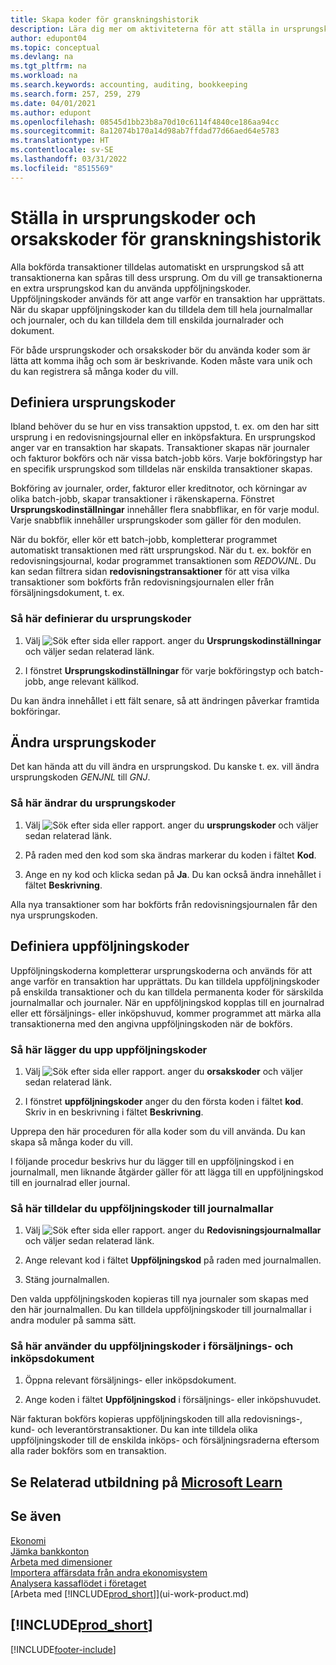 ```yaml
---
title: Skapa koder för granskningshistorik
description: Lära dig mer om aktiviteterna för att ställa in ursprungskoder och orsakskoder som du kan använda för att spåra granskningshistorik.
author: edupont04
ms.topic: conceptual
ms.devlang: na
ms.tgt_pltfrm: na
ms.workload: na
ms.search.keywords: accounting, auditing, bookkeeping
ms.search.form: 257, 259, 279
ms.date: 04/01/2021
ms.author: edupont
ms.openlocfilehash: 08545d1bb23b8a70d10c6114f4840ce186aa94cc
ms.sourcegitcommit: 8a12074b170a14d98ab7ffdad77d66aed64e5783
ms.translationtype: HT
ms.contentlocale: sv-SE
ms.lasthandoff: 03/31/2022
ms.locfileid: "8515569"
---
```

# <a name="setting-up-source-codes-and-reason-codes-for-audit-trails"></a>Ställa in ursprungskoder och orsakskoder för granskningshistorik

Alla bokförda transaktioner tilldelas automatiskt en ursprungskod så att transaktionerna kan spåras till dess ursprung. Om du vill ge transaktionerna en extra ursprungskod kan du använda uppföljningskoder. Uppföljningskoder används för att ange varför en transaktion har upprättats. När du skapar uppföljningskoder kan du tilldela dem till hela journalmallar och journaler, och du kan tilldela dem till enskilda journalrader och dokument.  

För både ursprungskoder och orsakskoder bör du använda koder som är lätta att komma ihåg och som är beskrivande. Koden måste vara unik och du kan registrera så många koder du vill.

## <a name="define-source-codes"></a>Definiera ursprungskoder

Ibland behöver du se hur en viss transaktion uppstod, t. ex. om den har sitt ursprung i en redovisningsjournal eller en inköpsfaktura. En ursprungskod anger var en transaktion har skapats. Transaktioner skapas när journaler och fakturor bokförs och när vissa batch-jobb körs. Varje bokföringstyp har en specifik ursprungskod som tilldelas när enskilda transaktioner skapas.  

Bokföring av journaler, order, fakturor eller kreditnotor, och körningar av olika batch-jobb, skapar transaktioner i räkenskaperna. Fönstret **Ursprungskodinställningar** innehåller flera snabbflikar, en för varje modul. Varje snabbflik innehåller ursprungskoder som gäller för den modulen.

När du bokför, eller kör ett batch-jobb, kompletterar programmet automatiskt transaktionen med rätt ursprungskod. När du t. ex. bokför en redovisningsjournal, kodar programmet transaktionen som *REDOVJNL*. Du kan sedan filtrera sidan **redovisningstransaktioner** för att visa vilka transaktioner som bokförts från redovisningsjournalen eller från försäljningsdokument, t. ex.

### <a name="to-define-source-codes"></a>Så här definierar du ursprungskoder

1. Välj ![Sök efter sida eller rapport.](media/ui-search/search_small.png "Ikonen Sök efter sida eller rapport") anger du **Ursprungskodinställningar** och väljer sedan relaterad länk.  

2. I fönstret **Ursprungskodinställningar** för varje bokföringstyp och batch-jobb, ange relevant källkod.  

Du kan ändra innehållet i ett fält senare, så att ändringen påverkar framtida bokföringar.

## <a name="change-source-codes"></a>Ändra ursprungskoder

Det kan hända att du vill ändra en ursprungskod. Du kanske t. ex. vill ändra ursprungskoden *GENJNL* till *GNJ*.

### <a name="to-change-source-codes"></a>Så här ändrar du ursprungskoder

1. Välj ![Sök efter sida eller rapport.](media/ui-search/search_small.png "Ikonen Sök efter sida eller rapport") anger du **ursprungskoder** och väljer sedan relaterad länk.

2. På raden med den kod som ska ändras markerar du koden i fältet **Kod**.

3. Ange en ny kod och klicka sedan på **Ja**. Du kan också ändra innehållet i fältet **Beskrivning**.

Alla nya transaktioner som har bokförts från redovisningsjournalen får den nya ursprungskoden.

## <a name="define-reason-codes"></a>Definiera uppföljningskoder

Uppföljningskoderna kompletterar ursprungskoderna och används för att ange varför en transaktion har upprättats. Du kan tilldela uppföljningskoder på enskilda transaktioner och du kan tilldela permanenta koder för särskilda journalmallar och journaler. När en uppföljningskod kopplas till en journalrad eller ett försäljnings- eller inköpshuvud, kommer programmet att märka alla transaktionerna med den angivna uppföljningskoden när de bokförs.  

### <a name="to-set-up-reason-codes"></a>Så här lägger du upp uppföljningskoder

1. Välj ![Sök efter sida eller rapport.](media/ui-search/search_small.png "Ikonen Sök efter sida eller rapport")  anger du **orsakskoder** och väljer sedan relaterad länk.

2. I fönstret **uppföljningskoder** anger du den första koden i fältet **kod**. Skriv in en beskrivning i fältet **Beskrivning**.

Upprepa den här proceduren för alla koder som du vill använda. Du kan skapa så många koder du vill.

I följande procedur beskrivs hur du lägger till en uppföljningskod i en journalmall, men liknande åtgärder gäller för att lägga till en uppföljningskod till en journalrad eller journal.  

### <a name="to-assign-reason-codes-to-journal-templates"></a>Så här tilldelar du uppföljningskoder till journalmallar

1. Välj ![Sök efter sida eller rapport.](media/ui-search/search_small.png "Ikonen Sök efter sida eller rapport")  anger du **Redovisningsjournalmallar** och väljer sedan relaterad länk.

2. Ange relevant kod i fältet **Uppföljningskod** på raden med journalmallen.

3. Stäng journalmallen.

Den valda uppföljningskoden kopieras till nya journaler som skapas med den här journalmallen. Du kan tilldela uppföljningskoder till journalmallar i andra moduler på samma sätt.

### <a name="to-use-reason-codes-on-sales-and-purchase-documents"></a>Så här använder du uppföljningskoder i försäljnings- och inköpsdokument

1. Öppna relevant försäljnings- eller inköpsdokument.

2. Ange koden i fältet **Uppföljningskod** i försäljnings- eller inköpshuvudet.

När fakturan bokförs kopieras uppföljningskoden till alla redovisnings-, kund- och leverantörstransaktioner. Du kan inte tilldela olika uppföljningskoder till de enskilda inköps- och försäljningsraderna eftersom alla rader bokförs som en transaktion.

## <a name="see-related-training-at-microsoft-learn"></a>Se Relaterad utbildning på [Microsoft Learn](/learn/paths/set-up-financial-management-dynamics-365-business-central/)

## <a name="see-also"></a>Se även

[Ekonomi](finance.md)  
[Jämka bankkonton](bank-manage-bank-accounts.md)  
[Arbeta med dimensioner](finance-dimensions.md)  
[Importera affärsdata från andra ekonomisystem](across-import-data-configuration-packages.md)  
[Analysera kassaflödet i företaget](finance-analyze-cash-flow.md)  
[Arbeta med [!INCLUDE[prod_short](includes/prod_short.md)]](ui-work-product.md)  

## [!INCLUDE[prod_short](includes/free_trial_md.md)]  


[!INCLUDE[footer-include](includes/footer-banner.md)]